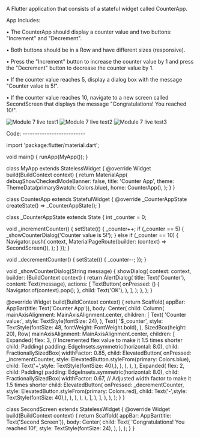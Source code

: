 A Flutter application that consists of a stateful widget called CounterApp. 

App Includes:

•       The CounterApp should display a counter value and two buttons: "Increment" and "Decrement".

•       Both buttons should be in a Row and have different sizes (responsive).

•       Press the "Increment" button to increase the counter value by 1 and press the "Decrement" button to decrease the counter value by 1. 

•       If the counter value reaches 5, display a dialog box with the message "Counter value is 5!".

•       If the counter value reaches 10, navigate to a new screen called SecondScreen that displays the message "Congratulations! You reached 10!".


![Module 7 live test1](https://github.com/IftikharSikder/Module_7_live_test/assets/101981180/a605986f-38ae-4b4e-8679-69dabe8dda58)
![Module 7 live test2](https://github.com/IftikharSikder/Module_7_live_test/assets/101981180/fcc426bd-d794-4bf3-bb6f-4015c7d91d5a)
![Module 7 live test3](https://github.com/IftikharSikder/Module_7_live_test/assets/101981180/6cbd4539-0fc1-4aaa-874b-0801e4548b31)

Code: --------------------------

import 'package:flutter/material.dart';

void main() {
  runApp(MyApp());
}

class MyApp extends StatelessWidget {
  @override
  Widget build(BuildContext context) {
    return MaterialApp(
      debugShowCheckedModeBanner: false,
      title: 'Counter App',
      theme: ThemeData(primarySwatch: Colors.blue),
      home: CounterApp(),
    );
  }
}

class CounterApp extends StatefulWidget {
  @override
  _CounterAppState createState() => _CounterAppState();
}

class _CounterAppState extends State<CounterApp> {
  int _counter = 0;

  void _incrementCounter() {
    setState(() {
      _counter++;
      if (_counter == 5) {
        _showCounterDialog('Counter value is 5!');
      } else if (_counter == 10) {
        Navigator.push(
          context,
          MaterialPageRoute(builder: (context) => SecondScreen()),
        );
      }
    });
  }

  void _decrementCounter() {
    setState(() {
      _counter--;
    });
  }

  void _showCounterDialog(String message) {
    showDialog(
      context: context,
      builder: (BuildContext context) {
        return AlertDialog(
          title: Text('Counter'),
          content: Text(message),
          actions: [
            TextButton(
              onPressed: () {
                Navigator.of(context).pop();
              },
              child: Text('OK'),
            ),
          ],
        );
      },
    );
  }

  @override
  Widget build(BuildContext context) {
    return Scaffold(
      appBar: AppBar(title: Text('Counter App')),
      body: Center(
        child: Column(
          mainAxisAlignment: MainAxisAlignment.center,
          children: <Widget>[
            Text(
              'Counter value:',
              style: TextStyle(fontSize: 24),
            ),
            Text(
              '$_counter',
              style: TextStyle(fontSize: 48, fontWeight: FontWeight.bold),
            ),
            SizedBox(height: 20),
            Row(
              mainAxisAlignment: MainAxisAlignment.center,
              children: <Widget>[
                Expanded(
                  flex: 3, // Incremented flex value to make it 1.5 times shorter
                  child: Padding(
                    padding: EdgeInsets.symmetric(horizontal: 8.0),
                    child: FractionallySizedBox(
                      widthFactor: 0.85,
                      child: ElevatedButton(
                        onPressed: _incrementCounter,
                        style: ElevatedButton.styleFrom(primary: Colors.blue),
                        child: Text('+',style: TextStyle(fontSize: 40),),
                      ),
                    ),
                  ),
                ),
                Expanded(
                  flex: 2,
                  child: Padding(
                    padding: EdgeInsets.symmetric(horizontal: 8.0),
                    child: FractionallySizedBox(
                      widthFactor: 0.67, // Adjusted width factor to make it 1.5 times shorter
                      child: ElevatedButton(
                        onPressed: _decrementCounter,
                        style: ElevatedButton.styleFrom(primary: Colors.red),
                        child: Text('-',style: TextStyle(fontSize: 40),),
                      ),
                    ),
                  ),
                ),
              ],
            ),
          ],
        ),
      ),
    );
  }
}

class SecondScreen extends StatelessWidget {
  @override
  Widget build(BuildContext context) {
    return Scaffold(
      appBar: AppBar(title: Text('Second Screen')),
      body: Center(
        child: Text(
          'Congratulations! You reached 10!',
          style: TextStyle(fontSize: 24),
        ),
      ),
    );
  }
}
